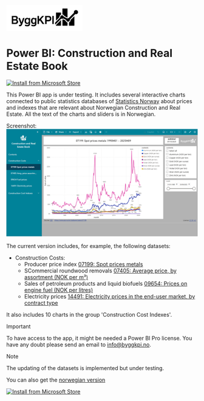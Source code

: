 <img src="Documents/Logo Black.jpg" alt="ByggKPI Logo" style="width: 200px" />  

# Power BI: Construction and Real Estate Book

[![Install from Microsoft Store][badge]][store]

[badge]: https://img.shields.io/badge/Install_from-Microsoft_Store-blue?style=for-the-badge&logot&logoColor=white
[store]: https://marketplace.microsoft.com/en-us/product/power-bi/byggkpi1713816406537.a0001b_construction_and_real_estate_book?tab=Overview

This Power BI app is under testing. It includes several interactive charts connected to public statistics databases of [Statistics Norway](https://www.ssb.no) about prices and indexes that are relevant about Norwegian Construction and Real Estate. All the text of the charts and sliders is in Norwegian.

Screenshot:
<img src="Documents/Construction_and_Real_Estate_Book.png" alt="Bygge- og eiendomsbok" style="width: 1000px" />

The current version includes, for example, the following datasets:

- Construction Costs:
    * Producer price index [07199: Spot prices metals](https://www.ssb.no/en/statbank/table/07199)
    * SCommercial roundwood removals [07405: Average price, by assortment (NOK per m³)](https://www.ssb.no/en/statbank/table/07405)
    * Sales of petroleum products and liquid biofuels [09654: Prices on engine fuel (NOK per litres)](https://www.ssb.no/en/statbank/table/09654)
    * Electricity prices [14491: Electricity prices in the end-user market, by contract type](https://www.ssb.no/en/statbank/table/09364)



It also includes 10 charts  in the group 'Construction Cost Indexes'.


> [!IMPORTANT]
> To have access to the app, it might be needed a Power BI Pro license.
> You have any doubt please send an email to [info@byggkpi.no](mailto:info@byggkpi.no?subject=[Power%20BI]%20Access%20Bygge-%20og%20eiendom%20app).


> [!NOTE]
> The updating of the datasets is implemented but under testing.
>
> You can also get the [norwegian version](https://github.com/Bygg-KPI-AI/Power-BI-Bygge-og-eiendomsbok)

[![Install from Microsoft Store](https://img.shields.io/badge/Install_from-Microsoft_Store-blue?style=for-the-badge&logoColor=Store-blue)](https://marketplace.microsoft.com/en-us/product/power-bi/byggkpi1713816406537.a0001b_construction_and_real_estate_book?tab=Overview)
